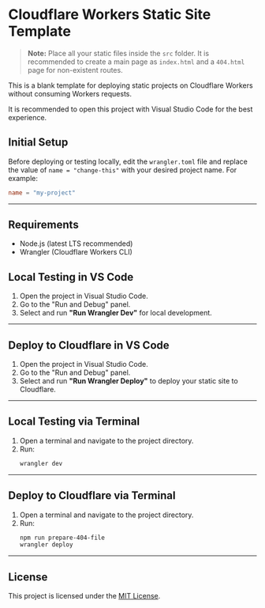 
# Cloudflare Workers Static Site Template

> **Note:** Place all your static files inside the `src` folder. It is recommended to create a main page as `index.html` and a `404.html` page for non-existent routes.

This is a blank template for deploying static projects on Cloudflare Workers without consuming Workers requests.

It is recommended to open this project with Visual Studio Code for the best experience.



## Initial Setup

Before deploying or testing locally, edit the `wrangler.toml` file and replace the value of `name = "change-this"` with your desired project name. For example:

```toml
name = "my-project"
```

---

## Requirements

- Node.js (latest LTS recommended)
- Wrangler (Cloudflare Workers CLI)


## Local Testing in VS Code

1. Open the project in Visual Studio Code.
2. Go to the "Run and Debug" panel.
3. Select and run **"Run Wrangler Dev"** for local development.

---

## Deploy to Cloudflare in VS Code

1. Open the project in Visual Studio Code.
2. Go to the "Run and Debug" panel.
3. Select and run **"Run Wrangler Deploy"** to deploy your static site to Cloudflare.

---


## Local Testing via Terminal

1. Open a terminal and navigate to the project directory.
2. Run:
   ```sh
   wrangler dev
   ```

---

## Deploy to Cloudflare via Terminal

1. Open a terminal and navigate to the project directory.
2. Run:
   ```sh
   npm run prepare-404-file
   wrangler deploy
   ```

---

## License

This project is licensed under the [MIT License](./LICENSE).

